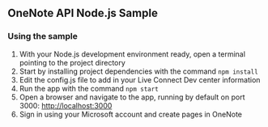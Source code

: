 ## OneNote API Node.js Sample

### Using the sample
1. With your Node.js development environment ready, open a terminal pointing to the project directory
2. Start by installing project dependencies with the command `npm install`
3. Edit the config.js file to add in your Live Connect Dev center information
4. Run the app with the command `npm start`
5. Open a browser and navigate to the app, running by default on port 3000: <http://localhost:3000>
6. Sign in using your Microsoft account and create pages in OneNote